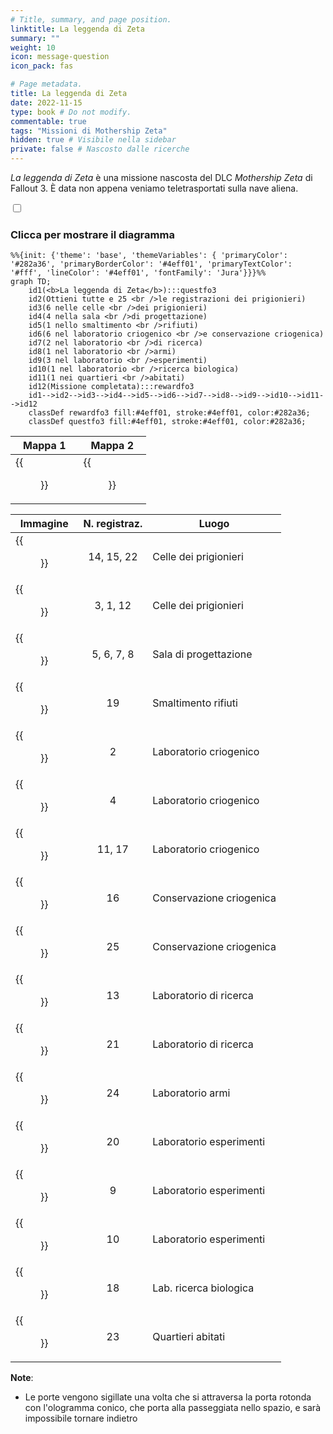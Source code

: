 ```yaml
---
# Title, summary, and page position.
linktitle: La leggenda di Zeta
summary: ""
weight: 10
icon: message-question
icon_pack: fas

# Page metadata.
title: La leggenda di Zeta
date: 2022-11-15
type: book # Do not modify.
commentable: true
tags: "Missioni di Mothership Zeta"
hidden: true # Visibile nella sidebar
private: false # Nascosto dalle ricerche
---
```



<div class="fo3">

*La leggenda di Zeta* è una missione nascosta del DLC *Mothership Zeta* di Fallout 3. È data non appena veniamo teletrasportati sulla nave aliena.


<section class="chart-collapse">
<input type="checkbox" name="collapse2" id="handle2">
<h3 class="handle">
<label for="handle2">Clicca per mostrare il diagramma</label>
</h3>
<div class="content">

```mermaid
%%{init: {'theme': 'base', 'themeVariables': { 'primaryColor': '#282a36', 'primaryBorderColor': '#4eff01', 'primaryTextColor': '#fff', 'lineColor': '#4eff01', 'fontFamily': 'Jura'}}}%%
graph TD;
    id1(<b>La leggenda di Zeta</b>):::questfo3
    id2(Ottieni tutte e 25 <br />le registrazioni dei prigionieri)
    id3(6 nelle celle <br />dei prigionieri)
    id4(4 nella sala <br />di progettazione)
    id5(1 nello smaltimento <br />rifiuti)
    id6(6 nel laboratorio criogenico <br />e conservazione criogenica)
    id7(2 nel laboratorio <br />di ricerca) 
    id8(1 nel laboratorio <br />armi)
    id9(3 nel laboratorio <br />esperimenti)
    id10(1 nel laboratorio <br />ricerca biologica)
    id11(1 nei quartieri <br />abitati)
    id12(Missione completata):::rewardfo3
    id1-->id2-->id3-->id4-->id5-->id6-->id7-->id8-->id9-->id10-->id11-->id12
    classDef rewardfo3 fill:#4eff01, stroke:#4eff01, color:#282a36;
    classDef questfo3 fill:#4eff01, stroke:#4eff01, color:#282a36;
```

</div>
</section>

| Mappa 1                                          | Mappa 2                                           |
| ------------------------------------------------ | ------------------------------------------------- |
| {{<figure src="fo3/Alien_captive_recorded_logs_first_half.webp">}}| {{<figure src="fo3/Alien_captive_recorded_logs_second_half.webp">}}|



| Immagine                                                                     | N. registraz. | Luogo                    |
| ---------------------------------------------------------------------------- | :-----------: | ------------------------ |
| {{<figure src="fo3/Alien_captive_recording_logs_holding_cells_2.webp">}}     |  14, 15, 22   | Celle dei prigionieri    |
| {{<figure src="fo3/Alien_captive_recording_logs_holding_cells_1.webp">}}     |   3, 1, 12    | Celle dei prigionieri    |
| {{<figure src="fo3/Alien_captive_recording_log_5-8_engineering_core.webp">}} |  5, 6, 7, 8   | Sala di progettazione    |
| {{<figure src="fo3/Alien_captive_recording_log_19_waste_disposal.webp">}}    |      19       | Smaltimento rifiuti      |
| {{<figure src="fo3/Alien_captive_recording_log_2_cryo_lab.webp">}}           |       2       | Laboratorio criogenico   |
| {{<figure src="fo3/Alien_captive_recording_log_4_cryo_lab.webp">}}           |       4       | Laboratorio criogenico   |
| {{<figure src="fo3/Alien_captive_recording_log_11_and_17_cryo_lab.webp">}}   |    11, 17     | Laboratorio criogenico   |
| {{<figure src="fo3/Alien_captive_recording_log_16_cryo_lab.webp">}}          |      16       | Conservazione criogenica |
| {{<figure src="fo3/Alien_captive_recording_log_25_cryo_lab.webp">}}          |      25       | Conservazione criogenica |
| {{<figure src="fo3/Alien_captive_recording_log_13_research_lab.webp">}}      |      13       | Laboratorio di ricerca   |
| {{<figure src="fo3/Alien_captive_recording_log_13_research_lab.webp">}}      |      21       | Laboratorio di ricerca   |
| {{<figure src="fo3/Alien_captive_recording_log_24_weapons_lab.webp">}}       |      24       | Laboratorio armi         |
| {{<figure src="fo3/Alien_captive_recording_log_20_exp_lab.webp">}}           |      20       | Laboratorio esperimenti  |
| {{<figure src="fo3/Alien_captive_recording_log_9_exp_lab.webp">}}            |       9       | Laboratorio esperimenti  |
| {{<figure src="fo3/Alien_captive_recording_log_10_exp_lab.webp">}}           |      10       | Laboratorio esperimenti  |
| {{<figure src="fo3/Alien_captive_recording_log_18_bio_research.webp">}}      |      18       | Lab. ricerca biologica   |
| {{<figure src="fo3/Alien_captive_recording_log_18_living_quarters.webp">}}   |      23       | Quartieri abitati        |




**Note**:
- Le porte vengono sigillate una volta che si attraversa la porta rotonda con l'ologramma conico, che porta alla passeggiata nello spazio, e sarà impossibile tornare indietro



</div>